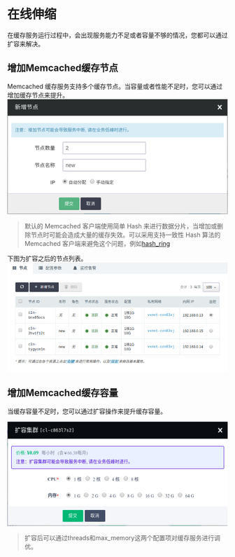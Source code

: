 ---
---

# 在线伸缩

在缓存服务运行过程中，会出现服务能力不足或者容量不够的情况，您都可以通过扩容来解决。

## 增加Memcached缓存节点

Memcached 缓存服务支持多个缓存节点。当容量或者性能不足时，您可以通过增加缓存节点来提升。 
![](../_images/scale_out.png)

> 默认的 Memcached 客户端使用简单 Hash 来进行数据分片，当增加或删除节点时可能会造成大量的缓存失效。可以采用支持一致性 Hash 算法的 Memcached 客户端来避免这个问题，例如[hash_ring](https://pypi.python.org/pypi/hash_ring) 

下图为扩容之后的节点列表。
![](../_images/scale_out_done.png)

## 增加Memcached缓存容量

当缓存容量不足时，您可以通过扩容操作来提升缓存容量。

![](../_images/scale_up.png)

> 扩容后可以通过threads和max_memory这两个配置项对缓存服务进行调优。

